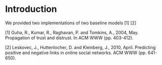 # Introduction

We provided two implementations of two baseline models [1] [2]

[1] Guha, R., Kumar, R., Raghavan, P. and Tomkins, A., 2004, May. Propagation of trust and distrust. In ACM WWW (pp. 403-412).

[2] Leskovec, J., Huttenlocher, D. and Kleinberg, J., 2010, April. Predicting positive and negative links in online social networks. ACM WWW (pp. 641-650).